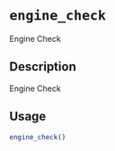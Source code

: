 # `engine_check`

Engine Check


## Description

Engine Check


## Usage

```r
engine_check()
```


